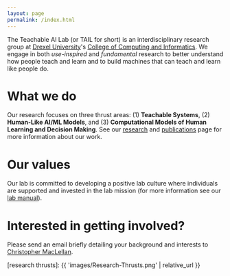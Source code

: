 ```yaml
---
layout: page
permalink: /index.html
---
```


The Teachable AI Lab (or TAIL for short) is an interdisciplinary research group at
[Drexel University][drexel home]'s [College of Computing and Informatics][cci
home]. We engage in both _use-inspired_ and _fundamental_ research to better
understand how people teach and learn and to build machines that can teach and
learn like people do. 

# What we do

Our research focuses on three thrust areas: (1) **Teachable Systems**, (2)
**Human-Like AI/ML Models**, and (3) **Computational Models of Human Learning and
Decision Making**. See our [research](research.html) and
[publications](publications.html) page for more information about our work.

<!---
![Three Teachable AI Lab research thrusts and how they relate to one
another][research thrusts]
--->

# Our values

Our lab is committed to developing a positive lab culture where individuals
are supported and invested in the lab mission (for more information see our
[lab manual][lab manual]). 

# Interested in getting involved?

Please send an email briefly detailing your background and interests to
[Christopher MacLellan](mailto:christopher.maclellan@drexel.edu).

[lab manual]: files/Teachable-AI-Lab-Manual.pdf
[drexel home]: https://drexel.edu
[cci home]: https://cci.drexel.edu
[research thrusts]: {{ 'images/Research-Thrusts.png' | relative_url }}
